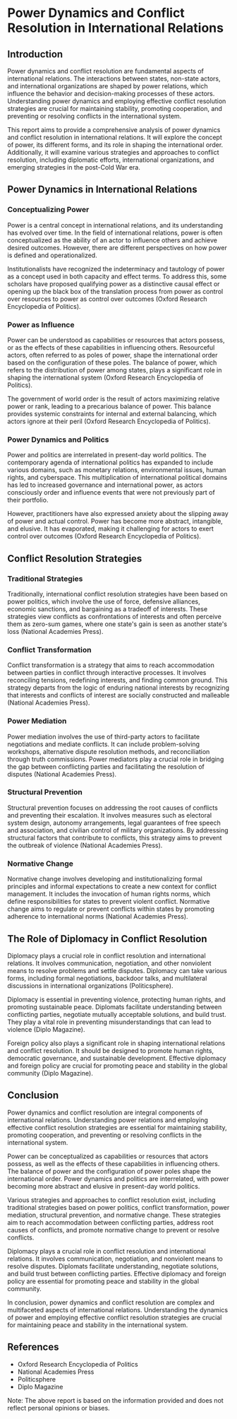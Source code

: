 # Power Dynamics and Conflict Resolution in International Relations

## Introduction

Power dynamics and conflict resolution are fundamental aspects of international relations. The interactions between states, non-state actors, and international organizations are shaped by power relations, which influence the behavior and decision-making processes of these actors. Understanding power dynamics and employing effective conflict resolution strategies are crucial for maintaining stability, promoting cooperation, and preventing or resolving conflicts in the international system.

This report aims to provide a comprehensive analysis of power dynamics and conflict resolution in international relations. It will explore the concept of power, its different forms, and its role in shaping the international order. Additionally, it will examine various strategies and approaches to conflict resolution, including diplomatic efforts, international organizations, and emerging strategies in the post-Cold War era.

## Power Dynamics in International Relations

### Conceptualizing Power

Power is a central concept in international relations, and its understanding has evolved over time. In the field of international relations, power is often conceptualized as the ability of an actor to influence others and achieve desired outcomes. However, there are different perspectives on how power is defined and operationalized.

Institutionalists have recognized the indeterminacy and tautology of power as a concept used in both capacity and effect terms. To address this, some scholars have proposed qualifying power as a distinctive causal effect or opening up the black box of the translation process from power as control over resources to power as control over outcomes (Oxford Research Encyclopedia of Politics).

### Power as Influence

Power can be understood as capabilities or resources that actors possess, or as the effects of these capabilities in influencing others. Resourceful actors, often referred to as poles of power, shape the international order based on the configuration of these poles. The balance of power, which refers to the distribution of power among states, plays a significant role in shaping the international system (Oxford Research Encyclopedia of Politics).

The government of world order is the result of actors maximizing relative power or rank, leading to a precarious balance of power. This balance provides systemic constraints for internal and external balancing, which actors ignore at their peril (Oxford Research Encyclopedia of Politics).

### Power Dynamics and Politics

Power and politics are interrelated in present-day world politics. The contemporary agenda of international politics has expanded to include various domains, such as monetary relations, environmental issues, human rights, and cyberspace. This multiplication of international political domains has led to increased governance and international power, as actors consciously order and influence events that were not previously part of their portfolio.

However, practitioners have also expressed anxiety about the slipping away of power and actual control. Power has become more abstract, intangible, and elusive. It has evaporated, making it challenging for actors to exert control over outcomes (Oxford Research Encyclopedia of Politics).

## Conflict Resolution Strategies

### Traditional Strategies

Traditionally, international conflict resolution strategies have been based on power politics, which involve the use of force, defensive alliances, economic sanctions, and bargaining as a tradeoff of interests. These strategies view conflicts as confrontations of interests and often perceive them as zero-sum games, where one state's gain is seen as another state's loss (National Academies Press).

### Conflict Transformation

Conflict transformation is a strategy that aims to reach accommodation between parties in conflict through interactive processes. It involves reconciling tensions, redefining interests, and finding common ground. This strategy departs from the logic of enduring national interests by recognizing that interests and conflicts of interest are socially constructed and malleable (National Academies Press).

### Power Mediation

Power mediation involves the use of third-party actors to facilitate negotiations and mediate conflicts. It can include problem-solving workshops, alternative dispute resolution methods, and reconciliation through truth commissions. Power mediators play a crucial role in bridging the gap between conflicting parties and facilitating the resolution of disputes (National Academies Press).

### Structural Prevention

Structural prevention focuses on addressing the root causes of conflicts and preventing their escalation. It involves measures such as electoral system design, autonomy arrangements, legal guarantees of free speech and association, and civilian control of military organizations. By addressing structural factors that contribute to conflicts, this strategy aims to prevent the outbreak of violence (National Academies Press).

### Normative Change

Normative change involves developing and institutionalizing formal principles and informal expectations to create a new context for conflict management. It includes the invocation of human rights norms, which define responsibilities for states to prevent violent conflict. Normative change aims to regulate or prevent conflicts within states by promoting adherence to international norms (National Academies Press).

## The Role of Diplomacy in Conflict Resolution

Diplomacy plays a crucial role in conflict resolution and international relations. It involves communication, negotiation, and other nonviolent means to resolve problems and settle disputes. Diplomacy can take various forms, including formal negotiations, backdoor talks, and multilateral discussions in international organizations (Politicsphere).

Diplomacy is essential in preventing violence, protecting human rights, and promoting sustainable peace. Diplomats facilitate understanding between conflicting parties, negotiate mutually acceptable solutions, and build trust. They play a vital role in preventing misunderstandings that can lead to violence (Diplo Magazine).

Foreign policy also plays a significant role in shaping international relations and conflict resolution. It should be designed to promote human rights, democratic governance, and sustainable development. Effective diplomacy and foreign policy are crucial for promoting peace and stability in the global community (Diplo Magazine).

## Conclusion

Power dynamics and conflict resolution are integral components of international relations. Understanding power relations and employing effective conflict resolution strategies are essential for maintaining stability, promoting cooperation, and preventing or resolving conflicts in the international system.

Power can be conceptualized as capabilities or resources that actors possess, as well as the effects of these capabilities in influencing others. The balance of power and the configuration of power poles shape the international order. Power dynamics and politics are interrelated, with power becoming more abstract and elusive in present-day world politics.

Various strategies and approaches to conflict resolution exist, including traditional strategies based on power politics, conflict transformation, power mediation, structural prevention, and normative change. These strategies aim to reach accommodation between conflicting parties, address root causes of conflicts, and promote normative change to prevent or resolve conflicts.

Diplomacy plays a crucial role in conflict resolution and international relations. It involves communication, negotiation, and nonviolent means to resolve disputes. Diplomats facilitate understanding, negotiate solutions, and build trust between conflicting parties. Effective diplomacy and foreign policy are essential for promoting peace and stability in the global community.

In conclusion, power dynamics and conflict resolution are complex and multifaceted aspects of international relations. Understanding the dynamics of power and employing effective conflict resolution strategies are crucial for maintaining peace and stability in the international system.

## References

- Oxford Research Encyclopedia of Politics
- National Academies Press
- Politicsphere
- Diplo Magazine

Note: The above report is based on the information provided and does not reflect personal opinions or biases.